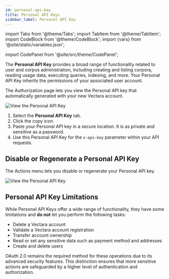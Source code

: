 ```yaml
---
id: personal-api-key
title: Personal API Keys
sidebar_label: Personal API Key
---
```


import Tabs from '@theme/Tabs';
import TabItem from '@theme/TabItem';
import CodeBlock from '@theme/CodeBlock';
import {vars} from '@site/static/variables.json';

import CodePanel from '@site/src/theme/CodePanel';


The **Personal API Key** provides a broad range of functionality related to 
user and corpus administration, including creating and listing corpora, 
reading usage data, executing queries, indexing, and more. Your Personal API 
Key inherits the permissions of your associated user account.

The Authorization page lets you view the Personal API key that automatically 
generated with your new Vectara account.

![View the Personal API Key](/img/view_personal_api_key.png)

1. Select the **Personal API Key** tab.
2. Click the copy icon.
3. Paste your Personal API key in a secure location. It is as private and 
sensitive as a password.
1. Use this Personal API Key for the `x-api-key` parameter within your API 
   requests.

## Disable or Regenerate a Personal API Key

The Actions menu lets you disable or regenerate your Personal API key.

![View the Personal API Key](/img/personal_api_key_actions.png)

## Personal API Key Limitations

While Personal API Keys offer a wide range of functionality, they have some 
limitations and **do not** let you perform the following tasks:
* Delete a Vectara account
* Validate a Vectara account registration
* Transfer account ownership
* Read or set any sensitive data such as payment method and addresses
* Create and delete users

OAuth 2.0 remains the required method for these operations due to its advanced 
security features. This distinction ensures that more sensitive actions are 
safeguarded by a higher level of authentication and authorization.

